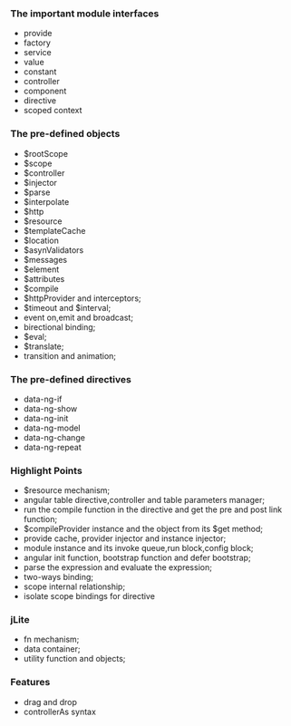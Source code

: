 ### The important module interfaces

- provide
- factory
- service
- value
- constant
- controller
- component
- directive
- scoped context

### The pre-defined objects
- $rootScope
- $scope
- $controller
- $injector
- $parse
- $interpolate
- $http
- $resource
- $templateCache
- $location
- $asynValidators
- $messages
- $element
- $attributes
- $compile
- $httpProvider and interceptors;
- $timeout and $interval;
- event on,emit and broadcast;
- birectional binding;
- $eval;
- $translate;
- transition and animation;

### The pre-defined directives
- data-ng-if
- data-ng-show
- data-ng-init
- data-ng-model
- data-ng-change
- data-ng-repeat

### Highlight Points
- $resource mechanism;
- angular table directive,controller and table parameters manager;
- run the compile function in the directive and get the pre and post link function;
- $compileProvider instance and the object from its $get method;
- provide cache, provider injector and instance injector;
- module instance and its invoke queue,run block,config block;
- angular init function, bootstrap function and defer bootstrap;
- parse the expression and evaluate the expression;
- two-ways binding;
- scope internal relationship;
- isolate scope bindings for directive

### jLite

- fn mechanism;
- data container;
- utility function and objects;

### Features
- drag and drop
- controllerAs syntax
